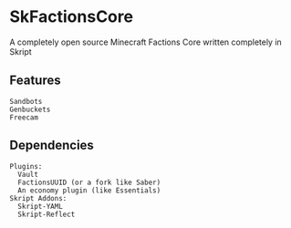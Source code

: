 # SkFactionsCore
A completely open source Minecraft Factions Core written completely in Skript

## Features
`Sandbots` <br />
`Genbuckets` <br />
`Freecam` <br />

## Dependencies
`Plugins:` <br />
`  Vault` <br />
`  FactionsUUID (or a fork like Saber)` <br />
`  An economy plugin (like Essentials)` <br />
`Skript Addons:` <br />
`  Skript-YAML` <br />
`  Skript-Reflect` <br />
